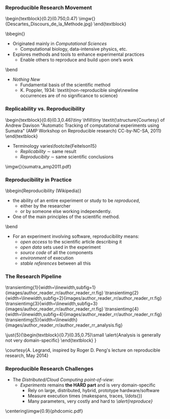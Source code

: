 ### Reproducible Research Movement

<!-- Courtesy L. Nussbaum -->

\begin{textblock}{0.2}(0.750,0.47)
  \imgw{}{Descartes_Discours_de_la_Methode.jpg}
\end{textblock}


\bbegin{}

* Originated mainly in _Computational Sciences_
     - Computational biology, data-intensive physics, etc.
* Explores methods and tools to enhance experimental practices
     - Enable others to reproduce and build upon one’s work

\bend

* _Nothing New_
     - Fundamental basis of the scientific method
     - K. Poppler, 1934: \textit{non-reproducible single\newline occurrences are of no significance to science}


### Replicability vs. Reproducibility

\begin{textblock}{0.6}(0.3,0.46)\tiny
\hfill\tiny \textit{\structure{Courtesy} of Andrew Davison "Automatic Tracking of computational experiments using Sumatra" (AMP Workshop on Reproducible research) CC-by-NC-SA, 2011}
\end{textblock}


* Terminology varies\footcite{Feitelson15}
     - _Replicability_ $\sim$ same result
     - _Reproducibity_ $\sim$ same scientific conclusions

\imgw{}{sumatra_amp2011.pdf}


### Reproducibility in Practice

\bbegin{Reproducibility (Wikipedia)}

* the ability of an entire experiment or study to be _reproduced_,
     - either by the researcher
     - or by someone else working independently.
* One of the main principles of the scientific method.

\bend


* For an experiment involving software, reproducibility means:
     - _open access_ to the scientific article describing it
     - _open data_   sets used in the experiment
     - _source code_ of all the components
     - _environment_ of execution
     - _stable references_ between all this


### The Research Pipeline

\transientimg{1}{width=\linewidth,subfig=1}{images/author_reader_rr/author_reader_rr.fig}
\transientimg{2}{width=\linewidth,subfig=2}{images/author_reader_rr/author_reader_rr.fig}
\transientimg{3}{width=\linewidth,subfig=3}{images/author_reader_rr/author_reader_rr.fig}
\transientimg{4}{width=\linewidth,subfig=4}{images/author_reader_rr/author_reader_rr.fig}
\transientimg{5}{width=\linewidth}{images/author_reader_rr/author_reader_rr_analysis.fig}

\just{5}{\begin{textblock}{0.7}(0.35,0.75)\small
  \alert{Analysis is generally not very domain-specific}
\end{textblock}
}

\courtesy{A. Legrand, inspired by Roger D. Peng's lecture on reproducible research, May 2014}


### Reproducible Research Challenges

* The _Distributed/Cloud Computing point-of-view_:
     - _Experiments_ remains **the HARD part** and is very domain-specific
         * Rely on large, distributed, hybrid, prototype hardware/software
         * Measure execution times (makespans, traces, \ldots{})
         * Many parameters, very costly and hard to _\alert{reproduce}_

\centering\imgw{0.9}{phdcomic.pdf}
